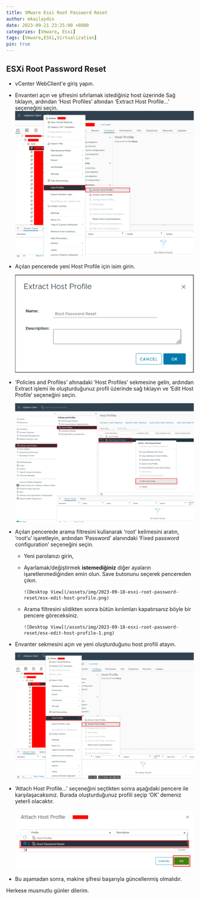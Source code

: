 ```yaml
---
title: VMware Esxi Root Password Reset
author: mkailaydin
date: 2023-09-21 23:25:00 +0800
categories: [Vmware, Esxi]
tags: [Vmware,ESXi,Virtualization]
pin: true
---
```


## ESXi Root Password Reset

- vCenter WebClient'e giriş yapın.
- Envanteri açın ve şifresini sıfırlamak istediğiniz host üzerinde Sağ tıklayın, ardından ‘Host Profiles’ altından ‘Extract Host Profile…’ seçeneğini seçin.
    ![Desktop View](/assets/img/2023-09-18-esxi-root-password-reset/esx-extract-host-profile.png)
- Açılan pencerede yeni Host Profile için isim girin.

    ![Desktop View](/assets/img/2023-09-18-esxi-root-password-reset/esx-extract-host-profile-page.png)

- ‘Policies and Profiles’ altınadaki ‘Host Profiles’ sekmesine gelin, ardından Extract işlemi ile oluşturduğunuz profil üzerinde sağ tıklayın ve ‘Edit Host Profile’ seçeneğini seçin.

    ![Desktop View](/assets/img/2023-09-18-esxi-root-password-reset/esx-policy-page.png)

- Açılan pencerede arama filtresini kullanarak ‘root’ kelimesini aratın, ‘root’u’ işaretleyin, ardından ‘Password’ alanındaki ‘Fixed password configuration’ seçeneğini seçin.
  - Yeni parolanızı girin,
  - Ayarlamak/değiştirmek **istemediğiniz** diğer ayaların işaretlenmediğinden emin olun. Save butonunu seçerek pencereden çıkın.

        ![Desktop View](/assets/img/2023-09-18-esxi-root-password-reset/esx-edit-host-profile.png)

  - Arama filtresini sildikten sonra bütün kırılımları kapatırsanız böyle bir pencere göreceksiniz.

        ![Desktop View](/assets/img/2023-09-18-esxi-root-password-reset/esx-edit-host-profile-1.png)

- Envanter sekmesini açın ve yeni oluşturduğunu host profili atayın.

    ![Desktop View](/assets/img/2023-09-18-esxi-root-password-reset/attach-esx-host-profile.png)

- ‘Attach Host Profile…’ seçeneğini seçtikten sonra aşağıdaki pencere ile karşılaşacaksınız. Burada oluşturduğunuz profili seçip ‘OK’ demeniz yeterli olacaktır.

    ![Desktop View](/assets/img/2023-09-18-esxi-root-password-reset/select-esx-attach-host-profilepng.png)

- Bu aşamadan sonra, makine şifresi başarıyla güncellenmiş olmalıdır.

Herkese musmutlu günler dilerim.
